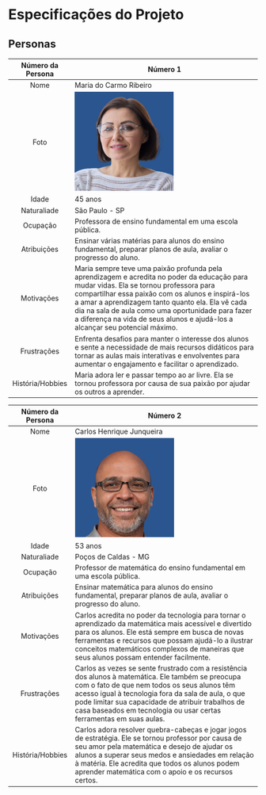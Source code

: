 # Especificações do Projeto

## Personas

| Número da Persona | Número 1 |
| :---------------: | -------- |
| Nome | Maria do Carmo Ribeiro |
| Foto | <img src = "docs/img/Professora Maria.png" width="200" height="200"/> |
| Idade | 45 anos |
| Naturaliade | São Paulo - SP |
| Ocupação | Professora de ensino fundamental em uma escola pública. |
| Atribuições | Ensinar várias matérias para alunos do ensino fundamental, preparar planos de aula, avaliar o progresso do aluno. |
| Motivações | Maria sempre teve uma paixão profunda pela aprendizagem e acredita no poder da educação para mudar vidas. Ela se tornou professora para compartilhar essa paixão com os alunos e inspirá-los a amar a aprendizagem tanto quanto ela. Ela vê cada dia na sala de aula como uma oportunidade para fazer a diferença na vida de seus alunos e ajudá-los a alcançar seu potencial máximo. |
| Frustrações | Enfrenta desafios para manter o interesse dos alunos e sente a necessidade de mais recursos didáticos para tornar as aulas mais interativas e envolventes para aumentar o engajamento e facilitar o aprendizado. |
| História/Hobbies | Maria adora ler e passar tempo ao ar livre. Ela se tornou professora por causa de sua paixão por ajudar os outros a aprender. |

| Número da Persona | Número 2 |
| :---------------: | -------- |
| Nome | Carlos Henrique Junqueira |
| Foto | <img src = "docs/img/Professor Carlos.png" width="200" height="200"/> |
| Idade | 53 anos |
| Naturaliade | Poços de Caldas - MG |
| Ocupação | Professor de matemática do ensino fundamental em uma escola pública. |
| Atribuições | Ensinar matemática para alunos do ensino fundamental, preparar planos de aula, avaliar o progresso do aluno. |
| Motivações | Carlos acredita no poder da tecnologia para tornar o aprendizado da matemática mais acessível e divertido para os alunos. Ele está sempre em busca de novas ferramentas e recursos que possam ajudá-lo a ilustrar conceitos matemáticos complexos de maneiras que seus alunos possam entender facilmente. |
| Frustrações | Carlos as vezes se sente frustrado com a resistência dos alunos à matemática. Ele também se preocupa com o fato de que nem todos os seus alunos têm acesso igual à tecnologia fora da sala de aula, o que pode limitar sua capacidade de atribuir trabalhos de casa baseados em tecnologia ou usar certas ferramentas em suas aulas. |
| História/Hobbies | Carlos adora resolver quebra-cabeças e jogar jogos de estratégia. Ele se tornou professor por causa de seu amor pela matemática e desejo de ajudar os alunos a superar seus medos e ansiedades em relação à matéria. Ele acredita que todos os alunos podem aprender matemática com o apoio e os recursos certos. |